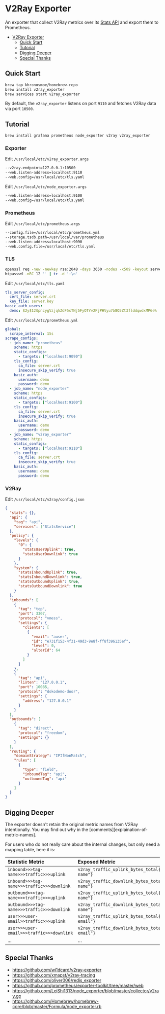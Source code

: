 # V2Ray Exporter

An exporter that collect V2Ray metrics over its [Stats API][stats-api] and export them to Prometheus.

- [V2Ray Exporter](#v2ray-exporter)
  - [Quick Start](#quick-start)
  - [Tutorial](#tutorial)
  - [Digging Deeper](#digging-deeper)
  - [Special Thanks](#special-thanks)

[stats-api]: https://www.v2ray.com/chapter_02/stats.html

## Quick Start

```bash
brew tap khronosmoe/homebrew-repo
brew install v2ray_exporter
brew services start v2ray_exporter
```

By default, the `v2ray_exporter` listens on port `9110` and fetches V2Ray data via port `10500`.

## Tutorial

```bash
brew install grafana prometheus node_exporter v2ray v2ray_exporter

```

### Exporter

Edit `/usr/local/etc/v2ray_exporter.args`

```bash
--v2ray.endpoint=127.0.0.1:10500
--web.listen-address=localhost:9110
--web.config=/usr/local/etc/tls.yaml
```

Edit `/usr/local/etc/node_exporter.args`

```bash
--web.listen-address=localhost:9100
--web.config=/usr/local/etc/tls.yaml
```

### Prometheus

Edit `/usr/local/etc/prometheus.args`

```bash
--config.file=/usr/local/etc/prometheus.yml
--storage.tsdb.path=/usr/local/var/prometheus
--web.listen-address=localhost:9090
--web.config.file=/usr/local/etc/tls.yaml
```

### TLS

```bash
openssl req -new -newkey rsa:2048 -days 3650 -nodes -x509 -keyout server.key -out server.crt -subj "/C=US/CN=localhost"
htpasswd -nBC 12 '' | tr -d ':\n'
```

Edit `/usr/local/etc/tls.yaml`

```yaml
tls_server_config:
  cert_file: server.crt
  key_file: server.key
basic_auth_users:
  demo: $2y$12$pncygVzjqhZdF5sTNj5FyOTYv2PjPHVyu7b8Q5Zt3flddqwdxMP6e%
```

Edit `/usr/local/etc/prometheus.yml`

```yaml
global:
  scrape_interval: 15s
scrape_configs:
  - job_name: "prometheus"
    scheme: https
    static_configs:
      - targets: ["localhost:9090"]
    tls_config:
      ca_file: server.crt
      insecure_skip_verify: true
    basic_auth:
      username: demo
      password: demo
  - job_name: "node_exporter"
    scheme: https
    static_configs:
      - targets: ["localhost:9100"]
    tls_config:
      ca_file: server.crt
      insecure_skip_verify: true
    basic_auth:
      username: demo
      password: demo
  - job_name: "v2ray_exporter"
    scheme: https
    static_configs:
      - targets: ["localhost:9110"]
    tls_config:
      ca_file: server.crt
      insecure_skip_verify: true
    basic_auth:
      username: demo
      password: demo
```

### V2Ray

Edit `/usr/local/etc/v2ray/config.json`

```json
{
  "stats": {},
  "api": {
    "tag": "api",
    "services": ["StatsService"]
  },
  "policy": {
    "levels": {
      "0": {
        "statsUserUplink": true,
        "statsUserDownlink": true
      }
    },
    "system": {
      "statsInboundUplink": true,
      "statsInboundDownlink": true,
      "statsOutboundUplink": true,
      "statsOutboundDownlink": true
    }
  },
  "inbounds": [
    {
      "tag": "tcp",
      "port": 3307,
      "protocol": "vmess",
      "settings": {
        "clients": [
          {
            "email": "auser",
            "id": "e731f153-4f31-49d3-9e8f-ff8f396135ef",
            "level": 0,
            "alterId": 64
          }
        ]
      }
    },
    {
      "tag": "api",
      "listen": "127.0.0.1",
      "port": 10085,
      "protocol": "dokodemo-door",
      "settings": {
        "address": "127.0.0.1"
      }
    }
  ],
  "outbounds": [
    {
      "tag": "direct",
      "protocol": "freedom",
      "settings": {}
    }
  ],
  "routing": {
    "domainStrategy": "IPIfNonMatch",
    "rules": [
      {
        "type": "field",
        "inboundTag": "api",
        "outboundTag": "api"
      }
    ]
  }
}
```

## Digging Deeper

The exporter doesn't retain the original metric names from V2Ray intentionally. You may find out why in the [comments][explaination-of-metric-names].

For users who do not really care about the internal changes, but only need a mapping table, here it is:

| Statistic Metric                           | Exposed Metric                                                               |
| :----------------------------------------- | :--------------------------------------------------------------------------- |
| `inbound>>>tag-name>>>traffic>>>uplink`    | `v2ray_traffic_uplink_bytes_total{dimension="inbound",target="tag-name"}`    |
| `inbound>>>tag-name>>>traffic>>>downlink`  | `v2ray_traffic_downlink_bytes_total{dimension="inbound",target="tag-name"}`  |
| `outbound>>>tag-name>>>traffic>>>uplink`   | `v2ray_traffic_uplink_bytes_total{dimension="outbound",target="tag-name"}`   |
| `outbound>>>tag-name>>>traffic>>>downlink` | `v2ray_traffic_downlink_bytes_total{dimension="outbound",target="tag-name"}` |
| `user>>>user-email>>traffic>>>uplink`      | `v2ray_traffic_uplink_bytes_total{dimension="user",target="user-email"}`     |
| `user>>>user-email>>>traffic>>>downlink`   | `v2ray_traffic_downlink_bytes_total{dimension="user",target="user-email"}`   |
| ...                                        | ...                                                                          |

## Special Thanks

- <https://github.com/wi1dcard/v2ray-exporter>
- <https://github.com/xmapst/v2ray-tracing>
- <https://github.com/oliver006/redis_exporter>
- <https://github.com/prometheus/exporter-toolkit/tree/master/web>
- <https://github.com/LeiShi1313/node_exporter/blob/master/collector/v2ray.go>
- <https://github.com/Homebrew/homebrew-core/blob/master/Formula/node_exporter.rb>
